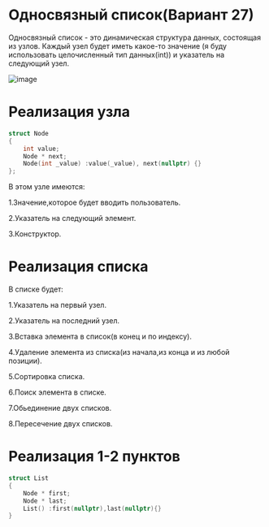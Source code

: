 # Односвязный список(Вариант 27)
Односвязный список - это динамическая структура данных, состоящая из узлов. Каждый узел будет иметь какое-то значение (я буду использовать целочисленный тип данных(int)) и указатель на следующий узел.

![image](https://github.com/user-attachments/assets/8ade5036-8f59-4cb8-a471-c23b2539e422)

# Реализация узла
```c++
struct Node
{
    int value;
    Node * next;
    Node(int _value) :value(_value), next(nullptr) {} 
};
```
В этом узле имеются:

1.Значение,которое будет вводить пользователь.

2.Указатель на следующий элемент.

3.Конструктор.

# Реализация списка

В списке будет:

1.Указатель на первый узел.

2.Указатель на последний узел.

3.Вставка элемента в список(в конец и по индексу).

4.Удаление элемента из списка(из начала,из конца и из любой позиции).

5.Сортировка списка.

6.Поиск элемента в списке.

7.Обьединение двух списков.

8.Пересечение двух списков.

# Реализация 1-2 пунктов
```c++
struct List
{
    Node * first;
    Node * last;
    List() :first(nullptr),last(nullptr){} 
}
``` 
